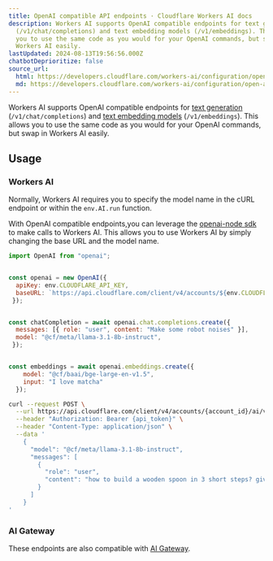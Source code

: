 ```yaml
---
title: OpenAI compatible API endpoints · Cloudflare Workers AI docs
description: Workers AI supports OpenAI compatible endpoints for text generation
  (/v1/chat/completions) and text embedding models (/v1/embeddings). This allows
  you to use the same code as you would for your OpenAI commands, but swap in
  Workers AI easily.
lastUpdated: 2024-08-13T19:56:56.000Z
chatbotDeprioritize: false
source_url:
  html: https://developers.cloudflare.com/workers-ai/configuration/open-ai-compatibility/
  md: https://developers.cloudflare.com/workers-ai/configuration/open-ai-compatibility/index.md
---
```


Workers AI supports OpenAI compatible endpoints for [text generation](https://developers.cloudflare.com/workers-ai/models/) (`/v1/chat/completions`) and [text embedding models](https://developers.cloudflare.com/workers-ai/models/) (`/v1/embeddings`). This allows you to use the same code as you would for your OpenAI commands, but swap in Workers AI easily.



## Usage

### Workers AI

Normally, Workers AI requires you to specify the model name in the cURL endpoint or within the `env.AI.run` function.

With OpenAI compatible endpoints,you can leverage the [openai-node sdk](https://github.com/openai/openai-node) to make calls to Workers AI. This allows you to use Workers AI by simply changing the base URL and the model name.

```js
import OpenAI from "openai";


const openai = new OpenAI({
  apiKey: env.CLOUDFLARE_API_KEY,
  baseURL: `https://api.cloudflare.com/client/v4/accounts/${env.CLOUDFLARE_ACCOUNT_ID}/ai/v1`
 });


const chatCompletion = await openai.chat.completions.create({
  messages: [{ role: "user", content: "Make some robot noises" }],
  model: "@cf/meta/llama-3.1-8b-instruct",
 });


const embeddings = await openai.embeddings.create({
    model: "@cf/baai/bge-large-en-v1.5",
    input: "I love matcha"
  });
```

```bash
curl --request POST \
  --url https://api.cloudflare.com/client/v4/accounts/{account_id}/ai/v1/chat/completions \
  --header "Authorization: Bearer {api_token}" \
  --header "Content-Type: application/json" \
  --data '
    {
      "model": "@cf/meta/llama-3.1-8b-instruct",
      "messages": [
        {
          "role": "user",
          "content": "how to build a wooden spoon in 3 short steps? give as short as answer as possible"
        }
      ]
    }
'
```

### AI Gateway

These endpoints are also compatible with [AI Gateway](https://developers.cloudflare.com/ai-gateway/providers/workersai/#openai-compatible-endpoints).



